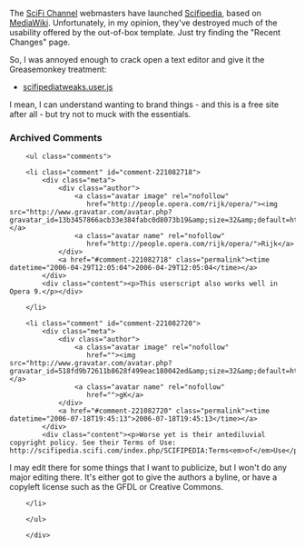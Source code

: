  <p>The <a href="http://www.scifi.com">SciFi Channel</a> webmasters have launched <a href="http://scifipedia.scifi.com/index.php/Main_Page">Scifipedia</a>, based on <a href="http://www.mediawiki.org/wiki/MediaWiki">MediaWiki</a>.  Unfortunately, in my opinion, they've destroyed much of the usability offered by the out-of-box template.  Just try finding the "Recent Changes" page.</p>
 <p>So, I was annoyed enough to crack open a text editor and give it the Greasemonkey treatment:</p>
     <ul>
     <li>
     <span><a href="http://decafbad.com/2006/04/scifipediatweaks.user.js">scifipediatweaks.user.js</a></span>
     </li>
     </ul>
 <p>I mean, I can understand wanting to brand things - and this is a free site after all - but try not to muck with the essentials.</p>

<div id="comments" class="comments archived-comments">
            <h3>Archived Comments</h3>
            
        <ul class="comments">
            
        <li class="comment" id="comment-221082718">
            <div class="meta">
                <div class="author">
                    <a class="avatar image" rel="nofollow" 
                       href="http://people.opera.com/rijk/opera/"><img src="http://www.gravatar.com/avatar.php?gravatar_id=13b3457866acb33e384fabc0d8073b19&amp;size=32&amp;default=http://mediacdn.disqus.com/1320279820/images/noavatar32.png"/></a>
                    <a class="avatar name" rel="nofollow" 
                       href="http://people.opera.com/rijk/opera/">Rijk</a>
                </div>
                <a href="#comment-221082718" class="permalink"><time datetime="2006-04-29T12:05:04">2006-04-29T12:05:04</time></a>
            </div>
            <div class="content"><p>This userscript also works well in Opera 9.</p></div>
            
        </li>
    
        <li class="comment" id="comment-221082720">
            <div class="meta">
                <div class="author">
                    <a class="avatar image" rel="nofollow" 
                       href=""><img src="http://www.gravatar.com/avatar.php?gravatar_id=518fd9b72611b8628f499eac180042ed&amp;size=32&amp;default=http://mediacdn.disqus.com/1320279820/images/noavatar32.png"/></a>
                    <a class="avatar name" rel="nofollow" 
                       href="">gK</a>
                </div>
                <a href="#comment-221082720" class="permalink"><time datetime="2006-07-18T19:45:13">2006-07-18T19:45:13</time></a>
            </div>
            <div class="content"><p>Worse yet is their antediluvial copyright policy. See their Terms of Use: http://scifipedia.scifi.com/index.php/SCIFIPEDIA:Terms<em>of</em>Use</p>

<p>I may edit there for some things that I want to publicize, but I won't do any major editing there. It's either got to give the authors a byline, or have a copyleft license such as the GFDL or Creative Commons.</p></div>
            
        </li>
    
        </ul>
    
        </div>
    